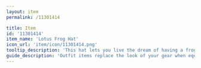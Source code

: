 ```yaml
---
layout: item
permalink: /11301414

title: Item
id: '11301414'
item_name: 'Lotus Frog Hat'
icon_url: 'item/icon/11301414.png'
tooltip_description: 'This hat lets you live the dream of having a frog sitting on a lotus on your head.'
guide_description: 'Outfit items replace the look of your gear when equipped.'
---
```

